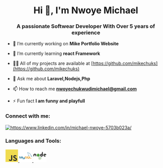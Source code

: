 <h1 align="center">Hi 👋, I'm Nwoye Michael</h1>
<h3 align="center">A passionate Softwear Developer With Over 5 years of experience</h3>

- 🔭 I’m currently working on **Mike Portfolio Website**

- 🌱 I’m currently learning **react Framework**

- 👨‍💻 All of my projects are available at [https://github.com/mikechuks](https://github.com/mikechuks)

- 💬 Ask me about **Laravel,Nodejs,Php**

- 📫 How to reach me **nwoyechukwudimichael@gmail.com**

- ⚡ Fun fact **I am funny and playfull**

<h3 align="left">Connect with me:</h3>
<p align="left">
<a href="https://linkedin.com/in/https://www.linkedin.com/in/michael-nwoye-5703b023a/" target="blank"><img align="center" src="https://raw.githubusercontent.com/rahuldkjain/github-profile-readme-generator/master/src/images/icons/Social/linked-in-alt.svg" alt="https://www.linkedin.com/in/michael-nwoye-5703b023a/" height="30" width="40" /></a>
</p>

<h3 align="left">Languages and Tools:</h3>
<p align="left"> <a href="https://developer.mozilla.org/en-US/docs/Web/JavaScript" target="_blank" rel="noreferrer"> <img src="https://raw.githubusercontent.com/devicons/devicon/master/icons/javascript/javascript-original.svg" alt="javascript" width="40" height="40"/> </a> <a href="https://www.mysql.com/" target="_blank" rel="noreferrer"> <img src="https://raw.githubusercontent.com/devicons/devicon/master/icons/mysql/mysql-original-wordmark.svg" alt="mysql" width="40" height="40"/> </a> <a href="https://nodejs.org" target="_blank" rel="noreferrer"> <img src="https://raw.githubusercontent.com/devicons/devicon/master/icons/nodejs/nodejs-original-wordmark.svg" alt="nodejs" width="40" height="40"/> </a> </p>

